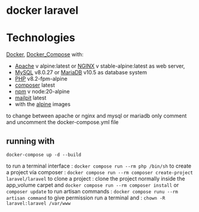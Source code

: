 # docker laravel 


# Technologies

[Docker], [Docker_Compose] with: 
- [Apache] v alpine:latest or [NGINX] v stable-alpine:latest as web server, 
- [MySQL] v8.0.27 or [MariaDB] v10.5 as database system
- [PHP] v8.2-fpm-alpine
- [composer] latest
- [npm] v node:20-alpine
- [mailpit] latest 
- with the [alpine] images

to change between apache or nginx and mysql or mariadb only comment and uncomment the docker-compose.yml file

## running with

```
docker-compose up -d --build
```

to run a terminal interface :  `docker compose run --rm php /bin/sh`
to create a project vía composer : `docker compose run --rm composer create-project laravel/laravel`
to clone a project : clone the project normally inside the app_volume carpet and `docker compose run --rm composer install` or `composer update`
to run artisan commands : `docker compose runu --rm artisan command`
to give permission run a terminal and : `chown -R laravel:laravel /var/www`



[Docker]:<https://docs.docker.com/>
[Docker_Compose]:<https://docs.docker.com/compose/>
[Apache]:<https://httpd.apache.org/>
[NGINX]:<https://nginx.org/en/docs/>
[MySQL]:<https://dev.mysql.com/doc/>
[MariaDB]:<https://mariadb.org/>
[PHP]:<https://www.php.net/manual/es/intro-whatis.php>
[composer]:<https://getcomposer.org/>
[npm]:<https://docs.npmjs.com/>
[mailpit]:<https://github.com/axllent/mailpit>
[alpine]:<https://www.alpinelinux.org/>